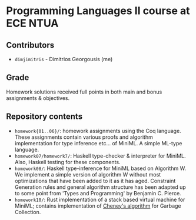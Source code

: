 # Programming Languages II course at ECE NTUA

## Contributors
* `dimjimitris` - Dimitrios Georgousis (me)

## Grade
Homework solutions received full points in both main and bonus assignments & objectives.

## Repository contents
* `homework{01..06}/`: homework assignments using the Coq language. These assignments contain various proofs and algorithm implementation for type inference etc... of MiniML. A simple ML-type language.
* `homework07/homework7/`: Haskell type-checker & interpreter for MiniML. Also, Haskell testing for these components.
* `homework08/`: Haskell type-inference for MiniML based on Algorithm W. We implement a simple version of algorithm W without most optimizations that have been added to it as it has aged. Constraint Generation rules and general algorithm structure has been adapted up to some point from 'Types and Programming' by Benjamin C. Pierce.
* `homework10/`: Rust implementation of a stack based virtual machine for MiniML; contains implementation of [Cheney's algorithm](https://dl.acm.org/doi/pdf/10.1145/362790.362798) for Garbage Collection.
